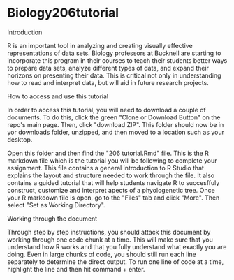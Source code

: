 # Biology206tutorial

Introduction

R is an important tool in analyzing and creating visually effective representations of data sets. Biology professors at Bucknell are starting to incorporate this program in their courses to teach their students better ways to prepare data sets, analyze different types of data, and expand their horizons on presenting their data. This is critical not only in understanding how to read and interpret data, but will aid in future research projects.     


How to access and use this tutorial

In order to access this tutorial, you will need to download a couple of documents. To do this, click the green "Clone or Download Button" on the repo's main page. Then, click "download ZIP". This folder should now be in yor downloads folder, unzipped, and then moved to a location such as your desktop.

Open this folder and then find the "206 tutorial.Rmd" file. This is the R markdown file which is the tutorial you will be following to complete your assignment. This file contains a general introduction to R Studio that explains the layout and structure needed to work through the file. It also contains a guided tutorial that will help students navigate R to succesffuly construct, customize and interpret apects of a phyologenetic tree. Once your R markdown file is open, go to the "Files" tab and click "More". Then select "Set as Working Directory". 



Working through the document

Through step by step instructions, you should attack this document by working through one code chunk at a time. This will make sure that you understand how R works and that you fully understand what exactly you are doing. Even in large chunks of code, you should still run each line separately to determine the direct output. To run one line of code at a time, highlight the line and then hit command + enter. 
